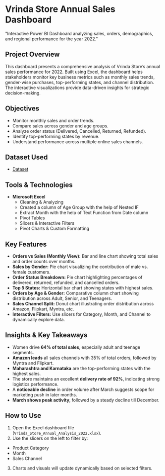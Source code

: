 # Vrinda Store Annual Sales Dashboard
"Interactive Power BI Dashboard analyzing sales, orders, demographics, and regional performance for the year 2022."
## Project Overview
This dashboard presents a comprehensive analysis of Vrinda Store’s annual sales performance for 2022. Built using Excel, the dashboard helps stakeholders monitor key business metrics such as monthly sales trends, gender-wise purchases, top-performing states, and channel distribution. The interactive visualizations provide data-driven insights for strategic decision-making.
## Objectives
- Monitor monthly sales and order trends.
- Compare sales across gender and age groups.
- Analyze order status (Delivered, Cancelled, Returned, Refunded).
- Identify top-performing states by revenue.
- Understand performance across multiple online sales channels.
## Dataset Used
- <a href="https://github.com/manshipriya01/vrinda_store_data_analysis_dashboard.xlsx/blob/main/vrinda_store_data%20_analysis.xlsx">Dataset</a>
## Tools & Technologies
- **Microsoft Excel**
  - Cleaning & Analyzing
  - Created a column of Age Group with the help of Nested IF
  - Extract Month with the help of Text Function from Date column
  - Pivot Tables
  - Slicers & Interactive Filters
  - Pivot Charts & Custom Formatting
 ## Key Features
  - **Orders vs Sales (Monthly View):** Bar and line chart showing total sales and order counts over months.
  - **Sales by Gender:** Pie chart visualizing the contribution of male vs. female customers.
  - **Order Status Breakdown:** Pie chart highlighting percentages of delivered, returned, refunded, and cancelled orders.
  - **Top 5 States:** Horizontal bar chart showing states with highest sales.
  - **Orders by Age & Gender:** Comparative column chart showing distribution across Adult, Senior, and Teenagers.
  - **Sales Channel Split:** Donut chart illustrating order distribution across Amazon, Flipkart, Myntra, etc.
  - **Interactive Filters:** Use slicers for Category, Month, and Channel to dynamically explore data.
 ## Insights & Key Takeaways
 - Women drive **64% of total sales**, especially adult and teenage segments.
 - **Amazon leads** all sales channels with 35% of total orders, followed by Myntra and Flipkart.
 - **Maharashtra and Karnataka** are the top-performing states with the highest sales.
 - The store maintains an excellent **delivery rate of 92%**, indicating strong logistics performance.
 - A **noticeable decline** in order volume after March suggests scope for marketing push in later months.
 - **March shows peak activity**, followed by a steady decline till December.
 ## How to Use
 1. Open the Excel dashboard file (`Vrinda_Store_Annual_Analysis_2022.xlsx`).
 2. Use the slicers on the left to filter by:
   - Product Category
   - Month
   - Sales Channel
 3. Charts and visuals will update dynamically based on selected filters.

 


